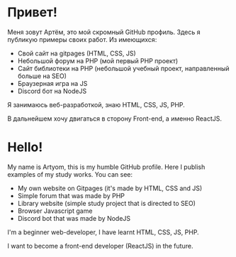 # Привет! 
Меня зовут Артём, это мой скромный GitHub профиль. 
Здесь я публикую примеры своих работ. Из имеющихся:
- Свой сайт на gitpages (HTML, CSS, JS) 
- Небольшой форум на PHP (мой первый PHP проект)
- Сайт библиотеки на PHP (небольшой учебный проект, направленный больше на SEO)
- Браузерная игра на JS
- Discord бот на NodeJS


Я занимаюсь веб-разработкой, знаю HTML, CSS, JS, PHP.

В дальнейшем хочу двигаться в сторону Front-end, а именно ReactJS. 

# Hello! 
My name is Artyom, this is my humble GitHub profile. 
Here I publish examples of my study works. You can see:
- My own website on Gitpages (it's made by HTML, CSS and JS) 
- Simple forum that was made by PHP
- Library website (simple study project that is directed to SEO) 
- Browser Javascript game
- Discord bot that was made by NodeJS


I'm a beginner web-developer, I have learnt HTML, CSS, JS, PHP.

I want to become a front-end developer (ReactJS) in the future. 

